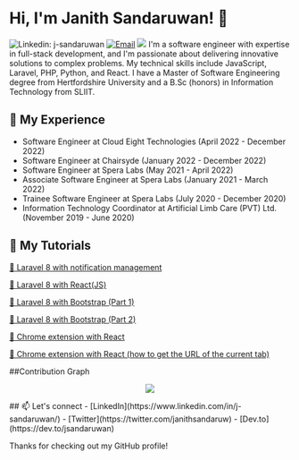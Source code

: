 # Hi, I'm Janith Sandaruwan! 👋

![Linkedin: j-sandaruwan](https://img.shields.io/badge/-Sandaruwan-blue?style=flat-square&logo=Linkedin&logoColor=white&link=https://www.linkedin.com/in/lj-sandaruwan/)   [![Email](https://img.shields.io/badge/-Email-c14438?style=flat&logo=Gmail&logoColor=white)](mailto:janith@oktozone.com) ![](https://visitor-badge.glitch.me/badge?page_id=J-Sandaruwan.J-Sandaruwan)
I'm a software engineer with expertise in full-stack development, and I'm passionate about delivering innovative solutions to complex problems. My technical skills include JavaScript, Laravel, PHP, Python, and React. I have a Master of Software Engineering degree from Hertfordshire University and a B.Sc (honors) in Information Technology from SLIIT.

## 🔭 My Experience
- Software Engineer at Cloud Eight Technologies (April 2022 - December 2022)
- Software Engineer at Chairsyde (January 2022 - December 2022)
- Software Engineer at Spera Labs (May 2021 - April 2022)
- Associate Software Engineer at Spera Labs (January 2021 - March 2022)
- Trainee Software Engineer at Spera Labs (July 2020 - December 2020)
- Information Technology Coordinator at Artificial Limb Care (PVT) Ltd. (November 2019 - June 2020)

## 🌱 My Tutorials

<p>
  <a  href="https://dev.to/jsandaruwan/laravel-8-with-notification-management-48il">🌟  Laravel 8 with notification management</a> 
</p>
<p>
  <a  href="https://dev.to/jsandaruwan/laravel-8-with-react-bb8">🌟  Laravel 8 with React(JS)</a> 
</p>
<p>
  <a  href="https://dev.to/jsandaruwan/laravel-8-with-bootstrap-58bm">🌟  Laravel 8 with Bootstrap (Part 1)</a> 
</p>
<p>
  <a  href="https://dev.to/jsandaruwan/laravel-8-with-bootstrap-part-2-4hg8">🌟  Laravel 8 with Bootstrap (Part 2)</a> 
</p>
<p>
  <a  href="https://dev.to/jsandaruwan/chrome-extension-with-react-70p">🌟  Chrome extension with React</a> 
</p>
<p>
  <a  href="https://dev.to/jsandaruwan/how-to-get-the-url-of-the-current-tab-from-chrome-extension-3a9l">🌟  Chrome extension with React (how to get the URL of the current tab)</a> 
</p>

##Contribution Graph
<p  align="center">

<a  href="https://github.com/j-sandaruwan">

<img  src="https://github-readme-streak-stats.herokuapp.com/?user=j-sandaruwan#version3"/>

</a>

</p>
## 📫 Let's connect
- [LinkedIn](https://www.linkedin.com/in/j-sandaruwan/)
- [Twitter](https://twitter.com/janithsandaruw)
- [Dev.to](https://dev.to/jsandaruwan)

Thanks for checking out my GitHub profile!

